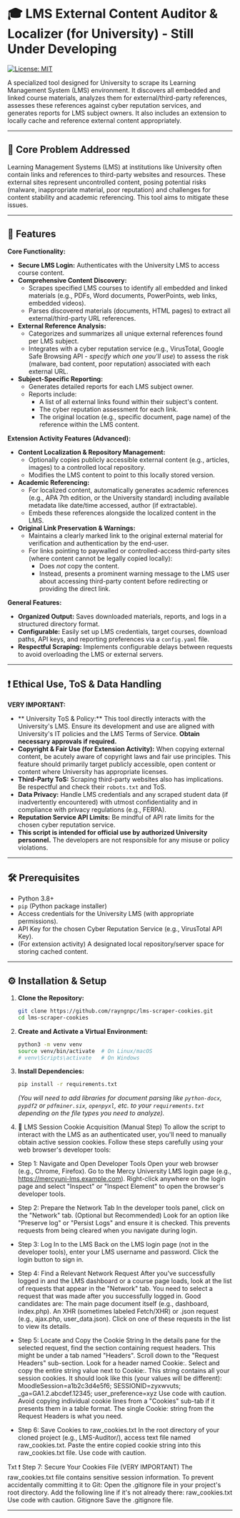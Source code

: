 # 🎓 LMS External Content Auditor & Localizer (for University) - Still Under Developing

[![License: MIT](https://img.shields.io/badge/License-MIT-yellow.svg)](https://opensource.org/licenses/MIT)

A specialized tool designed for University to scrape its Learning Management System (LMS) environment. It discovers all embedded and linked course materials, analyzes them for external/third-party references, assesses these references against cyber reputation services, and generates reports for LMS subject owners. It also includes an extension to locally cache and reference external content appropriately.

<!-- Optional: Add a GIF or Screenshot -->
<!-- ![LMS Auditor Demo](link_to_your_demo_image_or_gif.gif) -->

---

## 🎯 Core Problem Addressed

Learning Management Systems (LMS) at institutions like University often contain links and references to third-party websites and resources. These external sites represent uncontrolled content, posing potential risks (malware, inappropriate material, poor reputation) and challenges for content stability and academic referencing. This tool aims to mitigate these issues.

---

## 🌟 Features

**Core Functionality:**

*   **Secure LMS Login:** Authenticates with the University LMS to access course content.
*   **Comprehensive Content Discovery:**
    *   Scrapes specified LMS courses to identify all embedded and linked materials (e.g., PDFs, Word documents, PowerPoints, web links, embedded videos).
    *   Parses discovered materials (documents, HTML pages) to extract all external/third-party URL references.
*   **External Reference Analysis:**
    *   Categorizes and summarizes all unique external references found per LMS subject.
    *   Integrates with a cyber reputation service (e.g., VirusTotal, Google Safe Browsing API - *specify which one you'll use*) to assess the risk (malware, bad content, poor reputation) associated with each external URL.
*   **Subject-Specific Reporting:**
    *   Generates detailed reports for each LMS subject owner.
    *   Reports include:
        *   A list of all external links found within their subject's content.
        *   The cyber reputation assessment for each link.
        *   The original location (e.g., specific document, page name) of the reference within the LMS content.

**Extension Activity Features (Advanced):**

*   **Content Localization & Repository Management:**
    *   Optionally copies publicly accessible external content (e.g., articles, images) to a controlled local repository.
    *   Modifies the LMS content to point to this locally stored version.
*   **Academic Referencing:**
    *   For localized content, automatically generates academic references (e.g., APA 7th edition, or the University standard) including available metadata like date/time accessed, author (if extractable).
    *   Embeds these references alongside the localized content in the LMS.
*   **Original Link Preservation & Warnings:**
    *   Maintains a clearly marked link to the original external material for verification and authentication by the end-user.
    *   For links pointing to paywalled or controlled-access third-party sites (where content cannot be legally copied locally):
        *   Does *not* copy the content.
        *   Instead, presents a prominent warning message to the LMS user about accessing third-party content before redirecting or providing the direct link.

**General Features:**

*   **Organized Output:** Saves downloaded materials, reports, and logs in a structured directory format.
*   **Configurable:** Easily set up LMS credentials, target courses, download paths, API keys, and reporting preferences via a `config.yaml` file.
*   **Respectful Scraping:** Implements configurable delays between requests to avoid overloading the LMS or external servers.

---

## ❗ Ethical Use, ToS & Data Handling

**VERY IMPORTANT:**
*   ** University ToS & Policy:** This tool directly interacts with the University's LMS. Ensure its development and use are aligned with  University's IT policies and the LMS Terms of Service. **Obtain necessary approvals if required.**
*   **Copyright & Fair Use (for Extension Activity):** When copying external content, be acutely aware of copyright laws and fair use principles. This feature should primarily target publicly accessible, open content or content where  University has appropriate licenses.
*   **Third-Party ToS:** Scraping third-party websites also has implications. Be respectful and check their `robots.txt` and ToS.
*   **Data Privacy:** Handle LMS credentials and any scraped student data (if inadvertently encountered) with utmost confidentiality and in compliance with privacy regulations (e.g., FERPA).
*   **Reputation Service API Limits:** Be mindful of API rate limits for the chosen cyber reputation service.
*   **This script is intended for official use by authorized  University personnel.** The developers are not responsible for any misuse or policy violations.

---

## 🛠️ Prerequisites

*   Python 3.8+
*   `pip` (Python package installer)
*   Access credentials for the  University LMS (with appropriate permissions).
*   API Key for the chosen Cyber Reputation Service (e.g., VirusTotal API Key).
*   (For extension activity) A designated local repository/server space for storing cached content.

---

## ⚙️ Installation & Setup

1.  **Clone the Repository:**
    ```bash
    git clone https://github.com/rayngnpc/lms-scraper-cookies.git
    cd lms-scraper-cookies
    ```

2.  **Create and Activate a Virtual Environment:**
    ```bash
    python3 -m venv venv
    source venv/bin/activate  # On Linux/macOS
    # venv\Scripts\activate   # On Windows
    ```

3.  **Install Dependencies:**
    ```bash
    pip install -r requirements.txt
    ```
    *(You will need to add libraries for document parsing like `python-docx`, `pypdf2` or `pdfminer.six`, `openpyxl`, etc. to your `requirements.txt` depending on the file types you need to analyze).*
4.  🍪 LMS Session Cookie Acquisition (Manual Step)
To allow the script to interact with the LMS as an authenticated user, you'll need to manually obtain active session cookies. Follow these steps carefully using your web browser's developer tools:

*   Step 1: Navigate and Open Developer Tools
Open your web browser (e.g., Chrome, Firefox).
Go to the Mercy University LMS login page (e.g., https://mercyuni-lms.example.com).
Right-click anywhere on the login page and select "Inspect" or "Inspect Element" to open the browser's developer tools.

*   Step 2: Prepare the Network Tab
In the developer tools panel, click on the "Network" tab.
(Optional but Recommended) Look for an option like "Preserve log" or "Persist Logs" and ensure it is checked. This prevents requests from being cleared when you navigate during login.

*   Step 3: Log In to the LMS
Back on the LMS login page (not in the developer tools), enter your LMS username and password.
Click the login button to sign in.

*   Step 4: Find a Relevant Network Request
After you've successfully logged in and the LMS dashboard or a course page loads, look at the list of requests that appear in the "Network" tab.
You need to select a request that was made after you successfully logged in. Good candidates are:
The main page document itself (e.g., dashboard, index.php).
An XHR (sometimes labeled Fetch/XHR) or .json request (e.g., ajax.php, user_data.json).
Click on one of these requests in the list to view its details.

*   Step 5: Locate and Copy the Cookie String
In the details pane for the selected request, find the section containing request headers. This might be under a tab named "Headers".
Scroll down to the "Request Headers" sub-section.
Look for a header named Cookie:.
Select and copy the entire string value next to Cookie:. This string contains all your session cookies.
It should look like this (your values will be different):
MoodleSession=a1b2c3d4e5f6; SESSIONID=zyxwvuts; _ga=GA1.2.abcdef.12345; user_preference=xyz
Use code with caution.
Avoid copying individual cookie lines from a "Cookies" sub-tab if it presents them in a table format. The single Cookie: string from the Request Headers is what you need.

*   Step 6: Save Cookies to raw_cookies.txt
In the root directory of your cloned project (e.g., LMS-Auditor/), access text file named raw_cookies.txt.
Paste the entire copied cookie string into this raw_cookies.txt file.
Use code with caution.

Txt
❗ Step 7: Secure Your Cookies File (VERY IMPORTANT)
The raw_cookies.txt file contains sensitive session information. To prevent accidentally committing it to Git:
Open the .gitignore file in your project's root directory.
Add the following line if it's not already there:
raw_cookies.txt
Use code with caution.
Gitignore
Save the .gitignore file.

---


